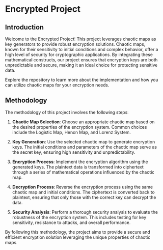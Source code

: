 # Encrypted Project

## Introduction

Welcome to the Encrypted Project! This project leverages chaotic maps as key generators to provide robust encryption solutions. Chaotic maps, known for their sensitivity to initial conditions and complex behavior, offer a high level of security for cryptographic applications. By integrating these mathematical constructs, our project ensures that encryption keys are both unpredictable and secure, making it an ideal choice for protecting sensitive data.

Explore the repository to learn more about the implementation and how you can utilize chaotic maps for your encryption needs.

## Methodology

The methodology of this project involves the following steps:

1. **Chaotic Map Selection**: Choose an appropriate chaotic map based on the desired properties of the encryption system. Common choices include the Logistic Map, Henon Map, and Lorenz System.

2. **Key Generation**: Use the selected chaotic map to generate encryption keys. The initial conditions and parameters of the chaotic map serve as the secret key, ensuring high sensitivity and unpredictability.

3. **Encryption Process**: Implement the encryption algorithm using the generated keys. The plaintext data is transformed into ciphertext through a series of mathematical operations influenced by the chaotic map.

4. **Decryption Process**: Reverse the encryption process using the same chaotic map and initial conditions. The ciphertext is converted back to plaintext, ensuring that only those with the correct key can decrypt the data.

5. **Security Analysis**: Perform a thorough security analysis to evaluate the robustness of the encryption system. This includes testing for key sensitivity, resistance to attacks, and overall performance.

By following this methodology, the project aims to provide a secure and efficient encryption solution leveraging the unique properties of chaotic maps.

